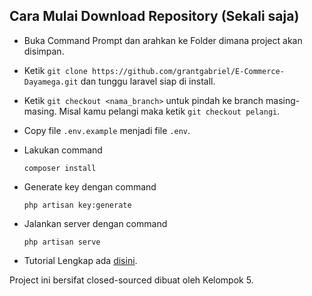 ## Cara Mulai Download Repository (Sekali saja)

-   Buka Command Prompt dan arahkan ke Folder dimana project akan disimpan.
-   Ketik `git clone https://github.com/grantgabriel/E-Commerce-Dayamega.git` dan tunggu laravel siap di install.
-   Ketik `git checkout <nama_branch>` untuk pindah ke branch masing-masing. Misal kamu pelangi maka ketik `git checkout pelangi`.
-   Copy file `.env.example` menjadi file `.env`.
-   Lakukan command

    ```
    composer install
    ```

-   Generate key dengan command

    ```
    php artisan key:generate
    ```

-   Jalankan server dengan command

    ```
    php artisan serve
    ```

-   Tutorial Lengkap ada [disini](https://stackoverflow.com/questions/38602321/cloning-laravel-project-from-github).

Project ini bersifat closed-sourced dibuat oleh Kelompok 5.
